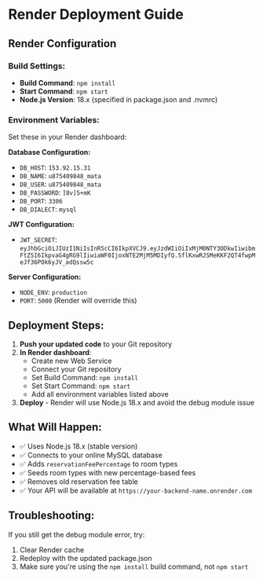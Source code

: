 # Render Deployment Guide

## Render Configuration

### Build Settings:
- **Build Command**: `npm install`
- **Start Command**: `npm start`
- **Node.js Version**: 18.x (specified in package.json and .nvmrc)

### Environment Variables:
Set these in your Render dashboard:

**Database Configuration:**
- `DB_HOST`: `153.92.15.31`
- `DB_NAME`: `u875409848_mata`
- `DB_USER`: `u875409848_mata`
- `DB_PASSWORD`: `]8v]5+mK`
- `DB_PORT`: `3306`
- `DB_DIALECT`: `mysql`

**JWT Configuration:**
- `JWT_SECRET`: `eyJhbGciOiJIUzI1NiIsInR5cCI6IkpXVCJ9.eyJzdWIiOiIxMjM0NTY3ODkwIiwibmFtZSI6IkpvaG4gRG9lIiwiaWF0IjoxNTE2MjM5MDIyfQ.SflKxwRJSMeKKF2QT4fwpMeJf36POk6yJV_adQssw5c`

**Server Configuration:**
- `NODE_ENV`: `production`
- `PORT`: `5000` (Render will override this)

## Deployment Steps:

1. **Push your updated code** to your Git repository
2. **In Render dashboard**:
   - Create new Web Service
   - Connect your Git repository
   - Set Build Command: `npm install`
   - Set Start Command: `npm start`
   - Add all environment variables listed above
3. **Deploy** - Render will use Node.js 18.x and avoid the debug module issue

## What Will Happen:
- ✅ Uses Node.js 18.x (stable version)
- ✅ Connects to your online MySQL database
- ✅ Adds `reservationFeePercentage` to room types
- ✅ Seeds room types with new percentage-based fees
- ✅ Removes old reservation fee table
- ✅ Your API will be available at `https://your-backend-name.onrender.com`

## Troubleshooting:
If you still get the debug module error, try:
1. Clear Render cache
2. Redeploy with the updated package.json
3. Make sure you're using the `npm install` build command, not `npm start` 